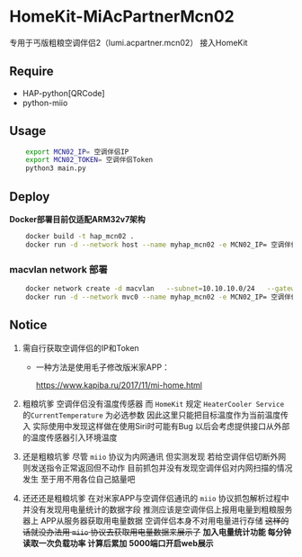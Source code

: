 # HomeKit-MiAcPartnerMcn02

专用于丐版粗粮空调伴侣2（lumi.acpartner.mcn02） 接入HomeKit

## Require
  * HAP-python[QRCode]
  * python-miio

## Usage

```bash
    export MCN02_IP= 空调伴侣IP
    export MCN02_TOKEN= 空调伴侣Token
    python3 main.py
```

## Deploy

**Docker部署目前仅适配ARM32v7架构**

```bash
    docker build -t hap_mcn02 .
    docker run -d --network host --name myhap_mcn02 -e MCN02_IP= 空调伴侣IP -e MCN02_TOKEN= 空调伴侣Token hap_mcn02
```

### macvlan network 部署
```bash
    docker network create -d macvlan   --subnet=10.10.10.0/24   --gateway=10.10.10.1  --ip-range=10.10.10.200/29  -o parent=eth0 mvc0
    docker run -d --network mvc0 --name myhap_mcn02 -e MCN02_IP= 空调伴侣IP -e MCN02_TOKEN= 空调伴侣Token hap_mcn02
```


## Notice

1. 需自行获取空调伴侣的IP和Token

    * 一种方法是使用毛子修改版米家APP：

        https://www.kapiba.ru/2017/11/mi-home.html

2. 粗粮坑爹 空调伴侣没有温度传感器 而 `HomeKit` 规定 `HeaterCooler Service` 的`CurrentTemperature` 为必选参数 因此这里只能把目标温度作为当前温度传入 实际使用中发现这样做在使用Siri时可能有Bug 以后会考虑提供接口从外部的温度传感器引入环境温度

3. 还是粗粮坑爹 尽管 `miio` 协议为内网通讯 但实测发现 若给空调伴侣切断外网 则发送指令正常返回但不动作 目前抓包并没有发现空调伴侣对内网扫描的情况发生 至于用不用各位自己掂量吧

4. 还还还是粗粮坑爹 在对米家APP与空调伴侣通讯的 `miio` 协议抓包解析过程中 并没有发现用电量统计的数据字段 推测应该是空调伴侣上报用电量到粗粮服务器上 APP从服务器获取用电量数据 空调伴侣本身不对用电量进行存储 ~~这样的话就没办法用 `miio` 协议去获取用电量数据来展示了~~ **加入电量统计功能 每分钟读取一次负载功率 计算后累加** **5000端口开启web展示**